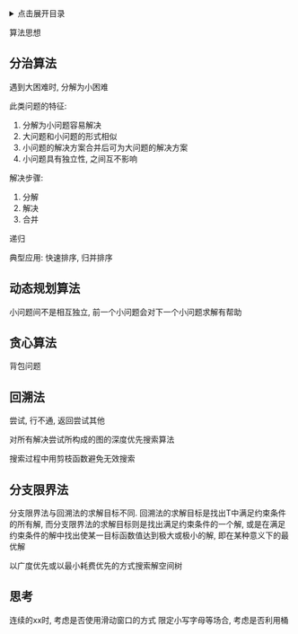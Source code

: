 <details>
<summary>点击展开目录</summary>
<!-- TOC -->

- [分治算法](#分治算法)
- [动态规划算法](#动态规划算法)
- [贪心算法](#贪心算法)
- [回溯法](#回溯法)
- [分支限界法](#分支限界法)
- [思考](#思考)

<!-- /TOC -->
</details>

算法思想

## 分治算法

遇到大困难时, 分解为小困难

此类问题的特征:
1. 分解为小问题容易解决
2. 大问题和小问题的形式相似
3. 小问题的解决方案合并后可为大问题的解决方案
4. 小问题具有独立性, 之间互不影响

解决步骤:
1. 分解
2. 解决
3. 合并

递归

典型应用: 快速排序, 归并排序

## 动态规划算法

小问题间不是相互独立, 前一个小问题会对下一个小问题求解有帮助

## 贪心算法

背包问题

## 回溯法

尝试, 行不通, 返回尝试其他

对所有解决尝试所构成的图的深度优先搜索算法

搜索过程中用剪枝函数避免无效搜索

## 分支限界法

分支限界法与回溯法的求解目标不同. 回溯法的求解目标是找出T中满足约束条件的所有解, 而分支限界法的求解目标则是找出满足约束条件的一个解, 或是在满足约束条件的解中找出使某一目标函数值达到极大或极小的解, 即在某种意义下的最优解

以广度优先或以最小耗费优先的方式搜索解空间树


## 思考

连续的xx时, 考虑是否使用滑动窗口的方式
限定小写字母等场合, 考虑是否利用桶

